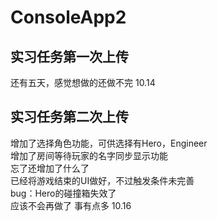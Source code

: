 # ConsoleApp2
## 实习任务第一次上传 
还有五天，感觉想做的还做不完 10.14
## 实习任务第二次上传
增加了选择角色功能，可供选择有Hero，Engineer       
增加了房间等待玩家的名字同步显示功能     
忘了还增加了什么了     
已经将游戏结束的UI做好，不过触发条件未完善   
bug：Hero的碰撞箱失效了   
应该不会再做了 事有点多 10.16    
